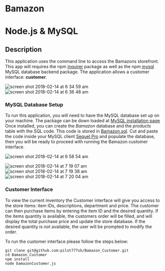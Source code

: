 # Bamazon
# Node.js & MySQL

## Description

This application uses the command line to access the Bamazons storefront. This app will requires the npm [inquirer](https://www.npmjs.com/package/inquirer) package as well as the npm [mysql](https://www.npmjs.com/package/mysql) MySQL database backend package. The application allows a customer interface: **customer**.

![screen shot 2018-02-14 at 6 34 59 am](https://user-images.githubusercontent.com/31009277/36203294-0429fef6-1155-11e8-8161-97cee48bb350.png)
![screen shot 2018-02-14 at 6 36 48 am](https://user-images.githubusercontent.com/31009277/36203296-04402078-1155-11e8-9964-a3338eee33ab.png)
### MySQL Database Setup

To run this application, you will need to have the MySQL database set up on your machine. The package can be down loaded at [MySQL installation page](https://dev.mysql.com/doc/refman/5.6/en/installing.html)  Once installed, you can create the *Bamazon* database and the *products* table with the SQL code. This code is stored in [Bamazon.sql](Bamazon.sql). Cut and paste the code inside your MySQL client [Sequel Pro](https://www.sequelpro.com/) and populate the database, then you will be ready to proceed with running the Bamazon customer interface.

![screen shot 2018-02-14 at 6 58 54 am](https://user-images.githubusercontent.com/31009277/36203220-c79f5422-1154-11e8-975e-f1deb6983be7.png)

![screen shot 2018-02-14 at 7 19 07 am](https://user-images.githubusercontent.com/31009277/36204034-b0319e64-1157-11e8-8180-6fca0a92fd50.png)
![screen shot 2018-02-14 at 7 19 38 am](https://user-images.githubusercontent.com/31009277/36204035-b047115e-1157-11e8-9fc5-0f0f5ca0ffee.png)
![screen shot 2018-02-14 at 7 20 04 am](https://user-images.githubusercontent.com/31009277/36204036-b05cf4a6-1157-11e8-855b-ff22ab2e42eb.png)

### Customer Interface

To view the current inventory the Customer interface will give you access to the store items: item IDs, descriptions, department and price. The customer can then purchase items by entering the item ID and the desired quantity. If the items quantity is available, the customers order will be filled, and will display the total purchase price and update the store database. If the desired quantity is not available, the user will be prompted to modify the order.

To run the customer interface please follow the steps below:

	git clone git@github.com:pilot777sk/Bamazon_Customer.git
	cd Bamazon_Customer
	npm install
	node bamazonCustomer.js











